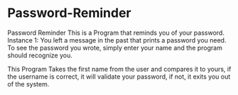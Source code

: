 # Password-Reminder
Password Reminder
This is a Program that reminds you of your password. Instance 1: You left a message in the past that prints a password you need. 
To see the password you wrote, simply  enter your name and the program should recognize you.


This Program
Takes the first name from the user and compares it to yours, if the username is correct, 
it will validate your password, if not, it exits you out of the system.
